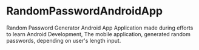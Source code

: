 # RandomPasswordAndroidApp
Random Password Generator Android App
  Application made during efforts to learn Android Development, 
   The mobile application, generated random passwords, depending on user's length input.
